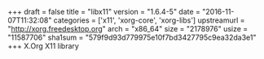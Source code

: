 +++
draft = false
title = "libx11"
version = "1.6.4-5"
date = "2016-11-07T11:32:08"
categories = ['x11', 'xorg-core', 'xorg-libs']
upstreamurl = "http://xorg.freedesktop.org"
arch = "x86_64"
size = "2178976"
usize = "11587706"
sha1sum = "579f9d93d779975e10f7bd3427795c9ea32da3e1"
+++
X.Org X11 library